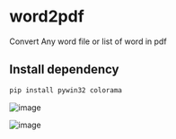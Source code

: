 # word2pdf
Convert Any word file or list of word in pdf


## Install dependency
```python
pip install pywin32 colorama
```

![image](https://github.com/user-attachments/assets/2703769f-b0e9-40f7-8e66-5f2dcbe3ea93)

![image](https://github.com/user-attachments/assets/cc271108-4e34-4466-8b1c-f3a376984c99)
